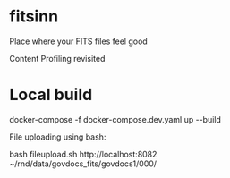 # fitsinn

Place where your FITS files feel good

Content Profiling revisited


# Local build

docker-compose -f docker-compose.dev.yaml up --build


File uploading using bash:

bash fileupload.sh http://localhost:8082 ~/rnd/data/govdocs_fits/govdocs1/000/


